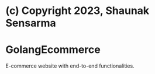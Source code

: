 # (c) Copyright 2023, Shaunak Sensarma

# GolangEcommerce
E-commerce website with end-to-end functionalities.
